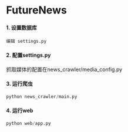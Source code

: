 # FutureNews

#### 1. 设置数据库
```
编辑 settings.py
```

#### 2. 配置settings.py
抓取媒体的配置在news_crawler/media_config.py

#### 3. 运行爬虫
```python
python news_crawler/main.py
```

#### 4. 运行web
```python
python web/app.py
```